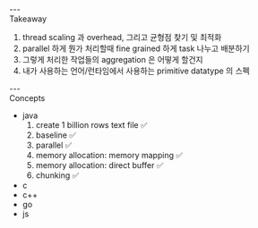 
---\
Takeaway


1. thread scaling 과 overhead, 그리고 균형점 찾기 및 최적화
2. parallel 하게 뭔가 처리할때 fine grained 하게 task 나누고 배분하기
3. 그렇게 처리한 작업들의 aggregation 은 어떻게 할건지
4. 내가 사용하는 언어/런타임에서 사용하는 primitive datatype 의 스펙



---\
Concepts


- java
    1. create 1 billion rows text file :white_check_mark:
    2. baseline :white_check_mark:
    3. parallel :white_check_mark:
    4. memory allocation: memory mapping :white_check_mark:
    5. memory allocation: direct buffer :white_check_mark:
    6. chunking :white_check_mark:
- c
- c++
- go
- js

